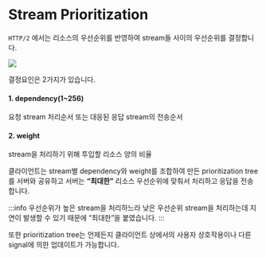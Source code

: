 # Stream Prioritization

`HTTP/2` 에서는 리소스의 우선순위를 반영하여 stream들 사이의 우선순위를 결정합니다.

<Image src='../_images/stream_prioritization.png' placeholder="Stream Prioritization" />

결정요인은 2가지가 있습니다.

#### 1. dependency(1~256)

요청 stream 처리순서 또는 대응된 응답 stream의 전송순서

#### 2. weight

stream을 처리하기 위해 투입할 리소스 양의 비율

클라이언트는 stream별 dependency와 weight를 조합하여 만든 prioritization tree를 서버와 공유하고 서버는 **“최대한”** 리소스 우선순위에 맞춰서 처리하고 응답을 전송합니다.

:::info
우선순위가 높은 stream을 처리하느라 낮은 우선순위 stream을 처리하는데 지연이 발생할 수 있기 때문에 “최대한”을 붙였습니다.
:::

또한 prioritization tree는 언제든지 클라이언트 상에서의 사용자 상호작용이나 다른 signal에 의한 업데이트가 가능합니다.
